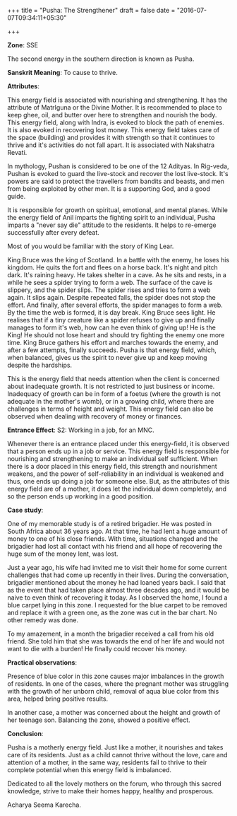 +++
title = "Pusha: The Strengthener"
draft = false
date = "2016-07-07T09:34:11+05:30"

+++

**Zone**: SSE

The second energy in the southern direction is known as Pusha.

**Sanskrit Meaning**: To cause to thrive.

**Attributes**:

This energy field is associated with nourishing and strengthening. It has the attribute of MatrIguna or the Divine Mother. It is recommended to place to keep ghee, oil, and butter over here to strengthen and nourish the body. This energy field, along with Indra, is evoked to block the path of enemies. It is also evoked in recovering lost money. This energy field takes care of the space (building) and provides it with strength so that it continues to thrive and it's activities do not fall apart. It is associated with Nakshatra Revati.

In mythology, Pushan is considered to be one of the 12 Adityas. In Rig-veda, Pushan is evoked to guard the live-stock and recover the lost live-stock. It's powers are said to protect the travellers from bandits and beasts, and men from being exploited by other men. It is a supporting God, and a good guide.

It is responsible for growth on spiritual, emotional, and mental planes. While the energy field of Anil imparts the fighting spirit to an individual, Pusha imparts a "never say die" attitude to the residents. It helps to re-emerge successfully after every defeat.

Most of you would be familiar with the story of King Lear.

King Bruce was the king of Scotland. In a battle with the enemy, he loses his kingdom. He quits the fort and flees on a horse back. It's night and pitch dark. It's raining heavy. He takes shelter in a cave. As he sits and rests, in a while he sees a spider trying to form a web. The surface of the cave is slippery, and the spider slips. The spider rises and tries to form a web again. It slips again. Despite repeated falls, the spider does not stop the effort. And finally, after several efforts, the spider manages to form a web. By the time the web is formed, it is day break. King Bruce sees light. He realises that if a tiny creature like a spider refuses to give up and finally manages to form it's web, how can he even think of giving up! He is the King! He should not lose heart and should try fighting the enemy one more time. King Bruce gathers his effort and marches towards the enemy, and after a few attempts, finally succeeds. Pusha is that energy field, which, when balanced, gives us the spirit to never give up and keep moving despite the hardships.

This is the energy field that needs attention when the client is concerned about inadequate growth. It is not restricted to just business or income. Inadequacy of growth can be in form of a foetus (where the growth is not adequate in the mother's womb), or in a growing child, where there are challenges in terms of height and weight. This energy field can also be observed when dealing with recovery of money or finances.

**Entrance Effect**: S2: Working in a job, for an MNC.

Whenever there is an entrance placed under this energy-field, it is observed that a person ends up in a job or service. This energy field is responsible for nourishing and strengthening to make an individual self sufficient. When there is a door placed in this energy field, this strength and nourishment weakens, and the power of self-reliability in an individual is weakened and thus, one ends up doing a job for someone else. But, as the attributes of this energy field are of a mother, it does let the individual down completely, and so the person ends up working in a good position.

**Case study**:

One of my memorable study is of a retired brigadier. He was posted in South Africa about 36 years ago. At that time, he had lent a huge amount of money to one of his close friends. With time, situations changed and the brigadier had lost all contact with his friend and all hope of recovering the huge sum of the money lent, was lost.

Just a year ago, his wife had invited me to visit their home for some current challenges that had come up recently in their lives. During the conversation, brigadier mentioned about the money he had loaned years back. I said that as the event that had taken place almost three decades ago, and it would be naive to even think of recovering it today. As I observed the home, I found a blue carpet lying in this zone. I requested for the blue carpet to be removed and replace it with a green one, as the zone was cut in the bar chart. No other remedy was done.

To my amazement, in a month the brigadier received a call from his old friend. She told him that she was towards the end of her life and would not want to die with a burden! He finally could recover his money.

**Practical observations**:

Presence of blue color in this zone causes major imbalances in the growth of residents. In one of the cases, where the pregnant mother was struggling with the growth of her unborn child, removal of aqua blue color from this area, helped bring positive results.

In another case, a mother was concerned about the height and growth of her teenage son. Balancing the zone, showed a positive effect.

**Conclusion**:

Pusha is a motherly energy field. Just like a mother, it nourishes and takes care of its residents. Just as a child cannot thrive without the love, care and attention of a mother, in the same way, residents fail to thrive to their complete potential when this energy field is imbalanced.

Dedicated to all the lovely mothers on the forum, who through this sacred knowledge, strive to make their homes happy, healthy and prosperous.

Acharya Seema Karecha.

